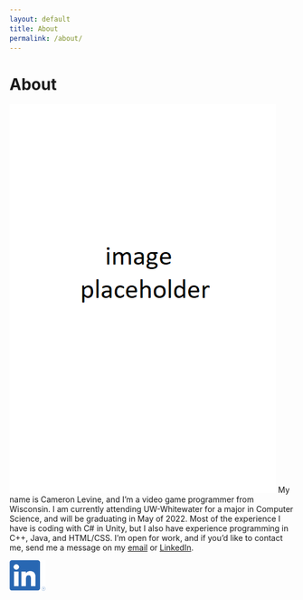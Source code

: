 ```yaml
---
layout: default
title: About
permalink: /about/
---
```

# About
![image](./images/temp.png)
My name is Cameron Levine, and I’m a video game programmer from Wisconsin. I am currently attending UW-Whitewater for a major in Computer Science, and will be graduating in May of 2022. Most of the experience I have is coding with C# in Unity, but I also have experience programming in C++, Java, and HTML/CSS. I’m open for work, and if you’d like to contact me, send me a message on my [email](chaotixlevine@gmail.com) or [LinkedIn](https://www.linkedin.com/in/cameron-levine-930242214).

<a href="https://www.linkedin.com/in/cameron-levine-930242214"><img src="./images/LI-In-Bug-small.png"></a> 
